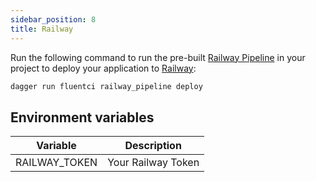 ```yaml
---
sidebar_position: 8
title: Railway
---
```



Run the following command to run the pre-built [Railway Pipeline](https://github.com/fluent-ci-templates/railway-pipeline) in your project to deploy your application to [Railway](https://railway.app):

```bash
dagger run fluentci railway_pipeline deploy
```

## Environment variables

| Variable      | Description        |
| --------------| -------------------|
| RAILWAY_TOKEN | Your Railway Token |